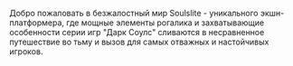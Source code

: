 Добро пожаловать в безжалостный мир Soulslite - уникального экшн-платформера, где мощные элементы рогалика и захватывающие особенности серии игр "Дарк Соулс" сливаются в несравненное путешествие во тьму и вызов для самых отважных и настойчивых игроков.
